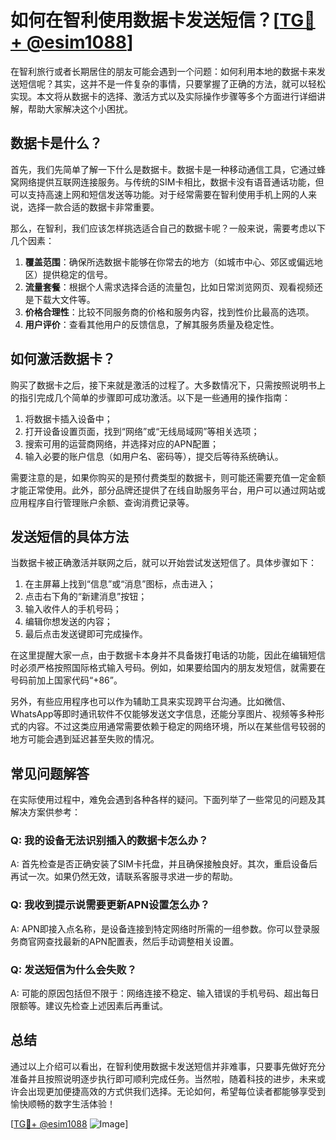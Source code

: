 # 如何在智利使用数据卡发送短信？[[TG💪+ @esim1088](https://t.me/s/esim1088)]

在智利旅行或者长期居住的朋友可能会遇到一个问题：如何利用本地的数据卡来发送短信呢？其实，这并不是一件复杂的事情，只要掌握了正确的方法，就可以轻松实现。本文将从数据卡的选择、激活方式以及实际操作步骤等多个方面进行详细讲解，帮助大家解决这个小困扰。

## 数据卡是什么？

首先，我们先简单了解一下什么是数据卡。数据卡是一种移动通信工具，它通过蜂窝网络提供互联网连接服务。与传统的SIM卡相比，数据卡没有语音通话功能，但可以支持高速上网和短信发送等功能。对于经常需要在智利使用手机上网的人来说，选择一款合适的数据卡非常重要。

那么，在智利，我们应该怎样挑选适合自己的数据卡呢？一般来说，需要考虑以下几个因素：

1. **覆盖范围**：确保所选数据卡能够在你常去的地方（如城市中心、郊区或偏远地区）提供稳定的信号。
2. **流量套餐**：根据个人需求选择合适的流量包，比如日常浏览网页、观看视频还是下载大文件等。
3. **价格合理性**：比较不同服务商的价格和服务内容，找到性价比最高的选项。
4. **用户评价**：查看其他用户的反馈信息，了解其服务质量及稳定性。

## 如何激活数据卡？

购买了数据卡之后，接下来就是激活的过程了。大多数情况下，只需按照说明书上的指引完成几个简单的步骤即可成功激活。以下是一些通用的操作指南：

1. 将数据卡插入设备中；
2. 打开设备设置页面，找到“网络”或“无线局域网”等相关选项；
3. 搜索可用的运营商网络，并选择对应的APN配置；
4. 输入必要的账户信息（如用户名、密码等），提交后等待系统确认。

需要注意的是，如果你购买的是预付费类型的数据卡，则可能还需要充值一定金额才能正常使用。此外，部分品牌还提供了在线自助服务平台，用户可以通过网站或应用程序自行管理账户余额、查询消费记录等。

## 发送短信的具体方法

当数据卡被正确激活并联网之后，就可以开始尝试发送短信了。具体步骤如下：

1. 在主屏幕上找到“信息”或“消息”图标，点击进入；
2. 点击右下角的“新建消息”按钮；
3. 输入收件人的手机号码；
4. 编辑你想发送的内容；
5. 最后点击发送键即可完成操作。

在这里提醒大家一点，由于数据卡本身并不具备拨打电话的功能，因此在编辑短信时必须严格按照国际格式输入号码。例如，如果要给国内的朋友发短信，就需要在号码前加上国家代码“+86”。

另外，有些应用程序也可以作为辅助工具来实现跨平台沟通。比如微信、WhatsApp等即时通讯软件不仅能够发送文字信息，还能分享图片、视频等多种形式的内容。不过这类应用通常需要依赖于稳定的网络环境，所以在某些信号较弱的地方可能会遇到延迟甚至失败的情况。

## 常见问题解答

在实际使用过程中，难免会遇到各种各样的疑问。下面列举了一些常见的问题及其解决方案供参考：

### Q: 我的设备无法识别插入的数据卡怎么办？
A: 首先检查是否正确安装了SIM卡托盘，并且确保接触良好。其次，重启设备后再试一次。如果仍然无效，请联系客服寻求进一步的帮助。

### Q: 我收到提示说需要更新APN设置怎么办？
A: APN即接入点名称，是设备连接到特定网络时所需的一组参数。你可以登录服务商官网查找最新的APN配置表，然后手动调整相关设置。

### Q: 发送短信为什么会失败？
A: 可能的原因包括但不限于：网络连接不稳定、输入错误的手机号码、超出每日限额等。建议先检查上述因素后再重试。

## 总结

通过以上介绍可以看出，在智利使用数据卡发送短信并非难事，只要事先做好充分准备并且按照说明逐步执行即可顺利完成任务。当然啦，随着科技的进步，未来或许会出现更加便捷高效的方式供我们选择。无论如何，希望每位读者都能够享受到愉快顺畅的数字生活体验！

[[TG💪+ @esim1088](https://t.me/s/esim1088) ![Image](https://i.postimg.cc/4NQfJmqS/Snipaste-2025-05-13-00-14-12.png)]
